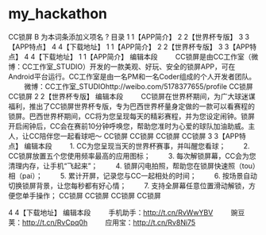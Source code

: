my_hackathon
============
CC锁屏
B 为本词条添加义项名 ?
目录
1 1【APP简介】
2 2【世界杯专版】
3 3【APP特点】
4 4【下载地址】
1 1【APP简介】
2 2【世界杯专版】
3 3【APP特点】
4 4【下载地址】
1 1【APP简介】 编辑本段
　　    CC锁屏是由CC工作室（微博：CC工作室_STUDIO）开发的一款美观、好玩、安全的锁屏APP，可在Android平台运行。CC工作室是由一名PM和一名Coder组成的个人开发者团队。
　　    微博：CC工作室_STUDIOhttp://weibo.com/5178377655/profile
CC锁屏
CC锁屏
2 2【世界杯专版】 编辑本段
　　    CC锁屏在世界杯期间，为广大球迷谋福利，推出了CC锁屏世界杯专版，专为巴西世界杯量身定做的一款可以看赛程的锁屏。巴西世界杯期间，CC将为您呈现每天的精彩赛程，并为您设定闹钟。锁屏开启闹钟后，CC会在赛前10分钟呼唤您，帮助您准时为心爱的球队加油助威。主人，让CC陪伴您一起看球吧～
CC锁屏
CC锁屏
CC锁屏
CC锁屏
3 3【APP特点】 编辑本段
　　    1. CC为您呈现当天的世界杯赛事，并叫醒您看球；
　　    2. CC锁屏放置五个您使用频率最高的应用图标；
　　    3. 每次解锁屏幕，CC会为您清理内存，让手机“飞起来”；
　　    4. 锁屏闪电拍照，帮助您在锁屏快速照（tou）相（pai）；
　　    5. 累计开屏，记录您与CC一起相处的时间；
　　    6. 按场景自动切换锁屏背景，让您每秒都有好心情；
　　    7. 支持全屏幕任意位置滑动解锁，方便您单手操作；
CC锁屏
CC锁屏
CC锁屏
CC锁屏
　　

4 4【下载地址】 编辑本段
　　    手机助手：http://t.cn/RvWwYBV
　　    豌豆荚：http://t.cn/RvCpq0h
　　    应用宝：http://t.cn/Rv8Ni75

